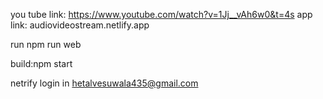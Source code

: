 you tube link: https://www.youtube.com/watch?v=1Jj__vAh6w0&t=4s
app link: audiovideostream.netlify.app

run npm run web

build:npm start

netrify login in hetalvesuwala435@gmail.com
